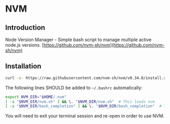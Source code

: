 # NVM

## Introduction

Node Version Manager - Simple bash script to manage multiple active node.js versions. [https://github.com/nvm-sh/nvm](https://github.com/nvm-sh/nvm)

## Installation

```bash
curl -o- https://raw.githubusercontent.com/nvm-sh/nvm/v0.34.0/install.sh | bash
```

The following lines SHOULD be added to `~/.bashrc` automatically:

```bash
export NVM_DIR="$HOME/.nvm"
[ -s "$NVM_DIR/nvm.sh" ] && \. "$NVM_DIR/nvm.sh"  # This loads nvm
[ -s "$NVM_DIR/bash_completion" ] && \. "$NVM_DIR/bash_completion"  # This loads nvm bash_completion
```

You will need to exit your terminal session and re-open in order to use NVM.